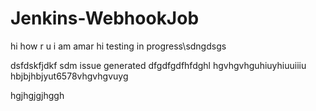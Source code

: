 # Jenkins-WebhookJob
hi how r u
i am amar
hi testing in progress\sdngdsgs

dsfdskfjdkf
sdm
issue generated
dfgdfgdfhfdghl
hgvhgvhguhiuyhiuuiiiu
hbjbjhbjyut6578vhgvhgvuyg

hgjhgjgjhggh
